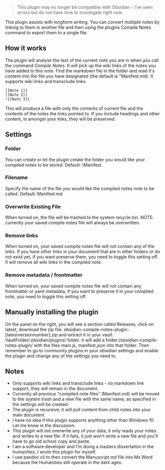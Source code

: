 > This plugin may no longer be compatible with Obsidian - I've seen errors but do not have time to investigate right now.

This plugin assists with longform writing. You can convert multiple notes by linking to them in another file and then using the plugins Compile Notes command to export them to a single file.

## How it works
The plugin will analyse the text of the current note you are in when you call the command *Compile Notes*. It will pick up the wiki links of the notes you have added to this note. Find the markdown file in the folder and read it's content into the file you have designated (the default is "Manifest.md). It supports wiki links and transclude links.
```
[[Note 1]]
[[Note 2]]
![[Note 3]]
```
This will produce a file with only the contents of current file and the contents of the notes the links pointed to. If you include headings and other content, in amongst your links, they will be preserved.

## Settings
### Folder
You can create or let the plugin create the folder you would like your compiled notes to be stored. Default: \Manifest
### Filename
Specify the name of the file you would like the compiled notes note to be called. Default: Manifest.md
### Overwrite Existing File
When turned on, the file will be trashed to the system recycle bin. 
NOTE: currently your saved compile notes file will always be overwritten.
### Remove links
When turned on, your saved compile notes file will not contain any of the links. If you have other links in your document that are in other folders or do not exist yet, if you want preserve them, you need to toggle this setting off. It will remove all wiki links in the compiled note.
### Remove metadata / frontmatter
When turned on, your saved compile notes file will not contain any frontmatter or yaml metadata, if you want to preserve it in your complied note, you need to toggle this setting off. 

## Manually installing the plugin
On the panel on the right, you will see a section called Releases, click on latest, download the zip file: obsidian-compile-notes-plugin-[latestversionnumber].zip and extract it in 
your vault: VaultFolder/.obsidian/plugins/ folder.
it will add a folder:/obsidian-compile-notes-plugin/ with the files main.js, manifest.json into that folder.
Then remember to go to community plugins in your obsidian settings and enable the plugin and change any of the settings you need to.

## Notes
- Only supports wiki links and transclude links - no markdown link support, they will remain in the document.
- Currently all previous "compiled note files" (Manifest.md) will be moved to the system trash and a new file with the same name, as specified in the settings will be created.
- The plugin is recursive, it will pull content from child notes into your main document.
- I have no idea if this plugin supports anything other than Windows 10. Let me know in the discussion.
- This plugin will not overwrite any of your data, it only reads your notes and writes to a new file. If it fails, it just won't write a new file and you'll have to go old school copy and paste.
- I am a software developer and I'm doing a masters dissertation in the humanities, I wrote this plugin for myself.
- I use pandoc cli to then convert the Manuscript.md file into Ms Word because the Humanities still operate in the dark ages. 
